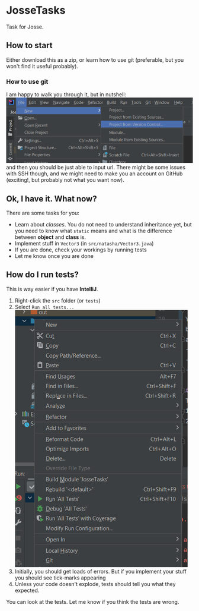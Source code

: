 # JosseTasks
Task for Josse.

## How to start
Either download this as a zip, 
or learn how to use git 
(preferable, but you won't find it useful probably).
### How to use git
I am happy to walk you through it, but in nutshell:
![img.png](assets/gitStart.png)
and then you should be just able to input url.
There might be some issues with SSH though,
and we might need to make you an account on GitHub 
(exciting!, but probably not what you want now).

## Ok, I have it. What now?
There are some tasks for you:
- Learn about *classes*. 
You do not need to understand inheritance yet, 
but you need to know what `static` means 
and what is the difference between **object** and **class** is.
- Implement stuff in `Vector3` (in `src/natasha/Vector3.java`)
- If you are done, check your workings by running tests
- Let me know once you are done

## How do I run tests?
This is way easier if you have **IntelliJ**.
1. Right-click the `src` folder (or `tests`)
2. Select `Run all tests...`
![img.png](assets/runTests.png)
3. Initially, you should get loads of errors.
But if you implement your stuff you should see tick-marks appearing
4. Unless your code doesn't explode, 
tests should tell you what they expected.

You can look at the tests.
Let me know if you think the tests are wrong.